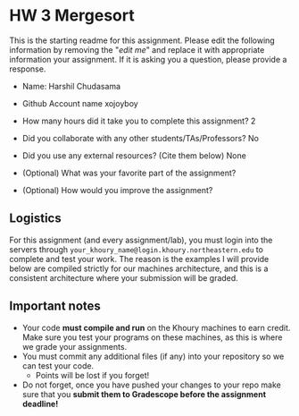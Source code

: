 # HW 3 Mergesort
This is the starting readme for this assignment.  Please edit the following information by removing the "*edit me*" and replace it with appropriate information your assignment. If it is asking you a question, please provide a response.

- Name: Harshil Chudasama
- Github Account name xojoyboy

- How many hours did it take you to complete this assignment? 2

- Did you collaborate with any other students/TAs/Professors? No

- Did you use any external resources? (Cite them below)
    None

- (Optional) What was your favorite part of the assignment?

- (Optional) How would you improve the assignment? 

## Logistics

For this assignment (and every assignment/lab), you must login into the servers through `your_khoury_name@login.khoury.northeastern.edu` to complete and test your work. The reason is the examples I will provide below are compiled strictly for our machines architecture, and this is a consistent architecture where your submission will be graded.

## Important notes

* Your code **must compile and run** on the Khoury machines to earn credit. Make sure you test your programs on these machines, as this is where we grade your assignments.
* You must commit any additional files (if any) into your repository so we can test your code.
  * Points will be lost if you forget!
* Do not forget, once you have pushed your changes to your repo make sure that you **submit them to Gradescope before the assignment deadline!**
